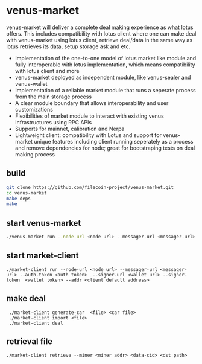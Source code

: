 # venus-market

venus-market will deliver a complete deal making experience as what lotus offers. This includes compatibility with lotus client where one can make deal with venus-market using lotus client, retrieve deal/data in the same way as lotus retrieves its data, setup storage ask and etc.

* Implementation of the one-to-one model of lotus market like module and fully interoperable with lotus implementation, which means compatibility with lotus client and more
* venus-market deployed as independent module, like venus-sealer and venus-wallet
* Implementation of a reliable market module that runs a seperate process from the main storage process
* A clear module boundary that allows interoperability and user customizations
* Flexibilities of market module to interact with existing venus infrastructures using RPC APIs
* Supports for mainnet, calibration and Nerpa
* Lightweight client: compatibility with Lotus and support for venus-market unique features including client running seperately as a process and remove dependencies for node; great for bootstraping tests on deal making process

## build

```sh
git clone https://github.com/filecoin-project/venus-market.git
cd venus-market
make deps
make
```


## start venus-market

```sh
./venus-market run --node-url <node url> --messager-url <messager-url> --auth-token <auth token>  --signer-url <wallet url> --signer-token  <wallet token> --piecestorage <piece storeage path> --miner <miner address>
```

## start market-client
```shell
./market-client run --node-url <node url> --messager-url <messager-url> --auth-token <auth token>  --signer-url <wallet url> --signer-token  <wallet token> --addr <client default address>
```

## make deal

```shell
 ./market-client generate-car  <file> <car file>
 ./market-client import <file>
 ./market-client deal
```

## retrieval file

```shell
./market-client retrieve --miner <miner addr> <data-cid> <dst path>
```